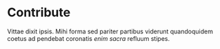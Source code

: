 # Contribute

Vittae dixit ipsis. Mihi
forma sed pariter partibus viderunt quandoquidem coetus ad pendebat coronatis
*enim sacra* refluum stipes.